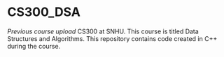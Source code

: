 # CS300_DSA
*Previous course upload* CS300 at SNHU. This course is titled Data Structures and Algorithms. This repository contains code created in C++ during the course.
